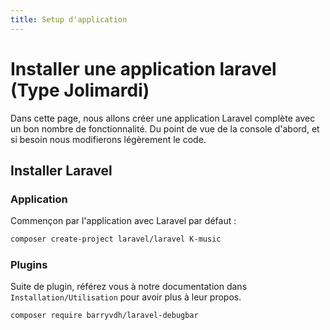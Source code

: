 ```yaml
---
title: Setup d'application
---
```



# Installer une application laravel (Type Jolimardi)

Dans cette page, nous allons créer une application Laravel complète avec un bon nombre de fonctionnalité. Du point de vue de la console d'abord, et si besoin nous modifierons légèrement le code. 

## Installer Laravel 

### Application

Commençon par l'application avec Laravel par défaut : 

```bash
composer create-project laravel/laravel K-music
```

### Plugins

Suite de plugin, référez vous à notre documentation dans `Installation/Utilisation` pour avoir plus à leur propos.

```bash
composer require barryvdh/laravel-debugbar
```



